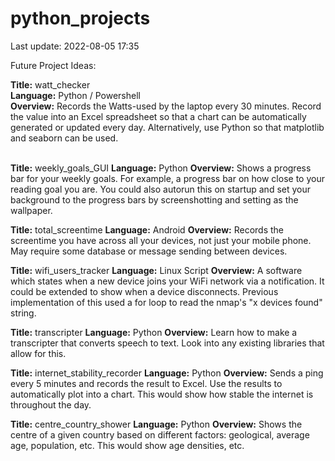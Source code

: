 # python_projects

Last update: 2022-08-05 17:35

Future Project Ideas:

<strong>Title:</strong> watt_checker<br />
<strong>Language:</strong> Python / Powershell<br />
<strong>Overview:</strong> Records the Watts-used by the laptop every 30 minutes. Record the value into an Excel spreadsheet so that a chart can be automatically generated or updated every day. Alternatively, use Python so that matplotlib and seaborn can be used.<br /><br />

<strong>Title:</strong> weekly_goals_GUI
<strong>Language:</strong> Python
<strong>Overview:</strong> Shows a progress bar for your weekly goals. For example, a progress bar on how close to your reading goal you are. You could also autorun this on startup and set your background to the progress bars by screenshotting and setting as the wallpaper.

<strong>Title:</strong> total_screentime
<strong>Language:</strong> Android
<strong>Overview:</strong> Records the screentime you have across all your devices, not just your mobile phone. May require some database or message sending between devices.

<strong>Title:</strong> wifi_users_tracker
<strong>Language:</strong> Linux Script
<strong>Overview:</strong> A software which states when a new device joins your WiFi network via a notification. It could be extended to show when a device disconnects. Previous implementation of this used a for loop to read the nmap's "x devices found" string.

<strong>Title:</strong> transcripter
<strong>Language:</strong> Python
<strong>Overview:</strong> Learn how to make a transcripter that converts speech to text. Look into any existing libraries that allow for this.

<strong>Title:</strong> internet_stability_recorder
<strong>Language:</strong> Python
<strong>Overview:</strong> Sends a ping every 5 minutes and records the result to Excel. Use the results to automatically plot into a chart. This would show how stable the internet is throughout the day.

<strong>Title:</strong> centre_country_shower
<strong>Language:</strong> Python
<strong>Overview:</strong> Shows the centre of a given country based on different factors: geological, average age, population, etc. This would show age densities, etc.
